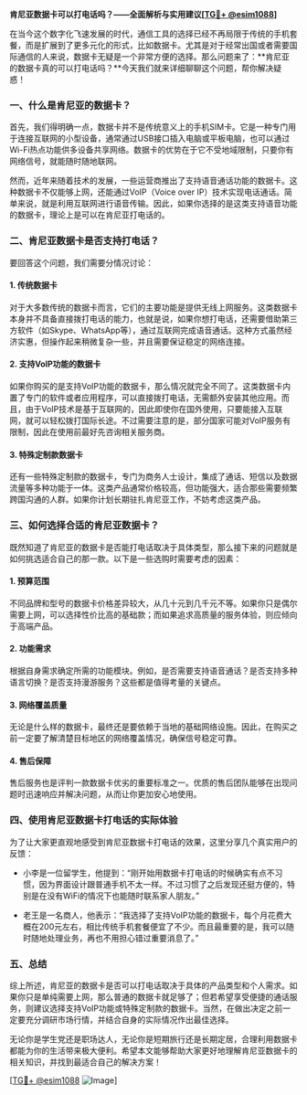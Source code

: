 **肯尼亚数据卡可以打电话吗？——全面解析与实用建议[[TG💪+ @esim1088](https://t.me/s/esim1088)]**

在当今这个数字化飞速发展的时代，通信工具的选择已经不再局限于传统的手机套餐，而是扩展到了更多元化的形式，比如数据卡。尤其是对于经常出国或者需要国际通信的人来说，数据卡无疑是一个非常方便的选择。那么问题来了：**肯尼亚的数据卡真的可以打电话吗？**今天我们就来详细聊聊这个问题，帮你解决疑惑！

### 一、什么是肯尼亚的数据卡？

首先，我们得明确一点，数据卡并不是传统意义上的手机SIM卡。它是一种专门用于连接互联网的小型设备，通常通过USB接口插入电脑或平板电脑，也可以通过Wi-Fi热点功能供多设备共享网络。数据卡的优势在于它不受地域限制，只要你有网络信号，就能随时随地联网。

然而，近年来随着技术的发展，一些运营商推出了支持语音通话功能的数据卡。这种数据卡不仅能够上网，还能通过VoIP（Voice over IP）技术实现电话通话。简单来说，就是利用互联网进行语音传输。因此，如果你选择的是这类支持语音功能的数据卡，理论上是可以在肯尼亚打电话的。

### 二、肯尼亚数据卡是否支持打电话？

要回答这个问题，我们需要分情况讨论：

#### 1. 传统数据卡

对于大多数传统的数据卡而言，它们的主要功能是提供无线上网服务。这类数据卡本身并不具备直接拨打电话的能力，也就是说，如果你想打电话，还需要借助第三方软件（如Skype、WhatsApp等），通过互联网完成语音通话。这种方式虽然经济实惠，但操作起来稍微复杂一些，并且需要保证稳定的网络连接。

#### 2. 支持VoIP功能的数据卡

如果你购买的是支持VoIP功能的数据卡，那么情况就完全不同了。这类数据卡内置了专门的软件或者应用程序，可以直接拨打电话，无需额外安装其他应用。而且，由于VoIP技术是基于互联网的，因此即使你在国外使用，只要能接入互联网，就可以轻松拨打国际长途。不过需要注意的是，部分国家可能对VoIP服务有限制，因此在使用前最好先咨询相关服务商。

#### 3. 特殊定制款数据卡

还有一些特殊定制款的数据卡，专门为商务人士设计，集成了通话、短信以及数据流量等多种功能于一体。这类产品通常价格较高，但功能强大，适合那些需要频繁跨国沟通的人群。如果你计划长期驻扎肯尼亚工作，不妨考虑这类产品。

### 三、如何选择合适的肯尼亚数据卡？

既然知道了肯尼亚的数据卡是否能打电话取决于具体类型，那么接下来的问题就是如何挑选适合自己的那一款。以下是一些选购时需要考虑的因素：

#### 1. 预算范围

不同品牌和型号的数据卡价格差异较大，从几十元到几千元不等。如果你只是偶尔需要上网，可以选择性价比高的基础款；而如果追求高质量的服务体验，则应倾向于高端产品。

#### 2. 功能需求

根据自身需求确定所需的功能模块。例如，是否需要支持语音通话？是否支持多种语言切换？是否支持漫游服务？这些都是值得考量的关键点。

#### 3. 网络覆盖质量

无论是什么样的数据卡，最终还是要依赖于当地的基础网络设施。因此，在购买之前一定要了解清楚目标地区的网络覆盖情况，确保信号稳定可靠。

#### 4. 售后保障

售后服务也是评判一款数据卡优劣的重要标准之一。优质的售后团队能够在出现问题时迅速响应并解决问题，从而让你更加安心地使用。

### 四、使用肯尼亚数据卡打电话的实际体验

为了让大家更直观地感受到肯尼亚数据卡打电话的效果，这里分享几个真实用户的反馈：

- 小李是一位留学生，他提到：“刚开始用数据卡打电话的时候确实有点不习惯，因为界面设计跟普通手机不太一样。不过习惯了之后发现还挺方便的，特别是在没有WiFi的情况下也能随时联系家人朋友。”
  
- 老王是一名商人，他表示：“我选择了支持VoIP功能的数据卡，每个月花费大概在200元左右，相比传统手机套餐便宜了不少。而且最重要的是，我可以随时随地处理业务，再也不用担心错过重要消息了。”

### 五、总结

综上所述，肯尼亚的数据卡是否可以打电话取决于具体的产品类型和个人需求。如果你只是单纯需要上网，那么普通的数据卡就足够了；但若希望享受便捷的通话服务，则建议选择支持VoIP功能或特殊定制款的数据卡。当然，在做出决定之前一定要充分调研市场行情，并结合自身的实际情况作出最佳选择。

无论你是学生党还是职场达人，无论你是短期旅行还是长期定居，合理利用数据卡都能为你的生活带来极大便利。希望本文能够帮助大家更好地理解肯尼亚数据卡的相关知识，并找到最适合自己的解决方案！

[[TG💪+ @esim1088](https://t.me/s/esim1088) ![Image](https://i.postimg.cc/4NQfJmqS/Snipaste-2025-05-13-00-14-12.png)]
